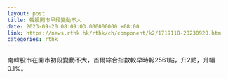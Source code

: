 ```yaml
---
layout: post
title: 韓股開市早段變動不大
date: 2023-09-20 08:09:03.000000000 +08:00
link: https://news.rthk.hk/rthk/ch/component/k2/1719118-20230920.htm
categories: rthk
---
```


南韓股市在開市初段變動不大，首爾綜合指數較早時報2561點，升2點，升幅0.1%。
